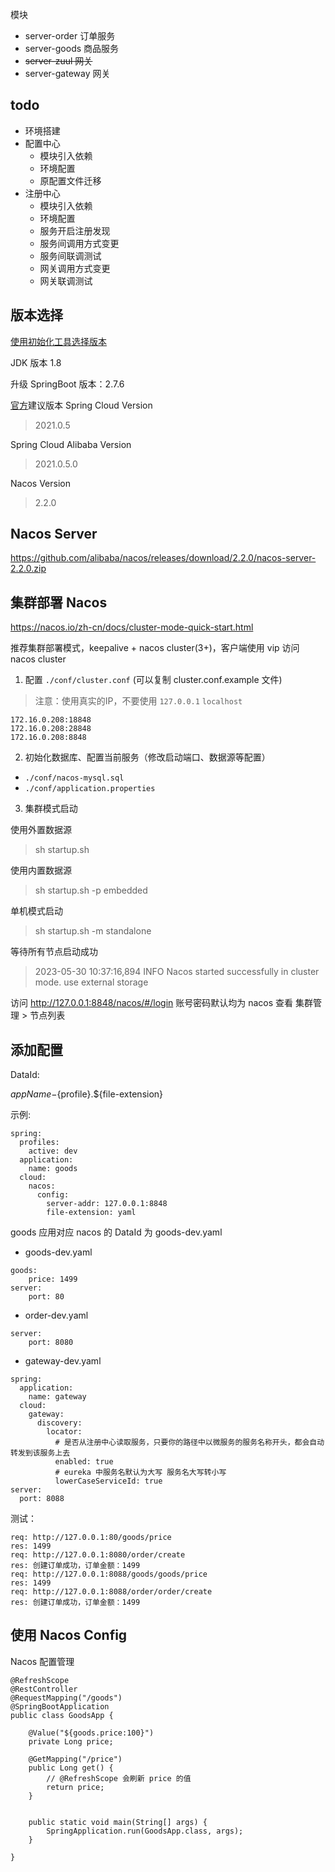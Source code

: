 
模块

- server-order 订单服务
- server-goods 商品服务
- ~~server-zuul 网关~~
- server-gateway 网关


## todo

- 环境搭建
- 配置中心
    - 模块引入依赖
    - 环境配置
    - 原配置文件迁移
- 注册中心
    - 模块引入依赖
    - 环境配置
    - 服务开启注册发现
    - 服务间调用方式变更
    - 服务间联调测试
    - 网关调用方式变更
    - 网关联调测试

## 版本选择

[使用初始化工具选择版本](https://start.aliyun.com/)

JDK 版本 1.8

升级 SpringBoot 版本：2.7.6

[官方](https://github.com/alibaba/spring-cloud-alibaba/wiki/%E7%89%88%E6%9C%AC%E8%AF%B4%E6%98%8E)建议版本
Spring Cloud Version
> 2021.0.5

Spring Cloud Alibaba Version
> 2021.0.5.0

Nacos Version
> 2.2.0

## Nacos Server

https://github.com/alibaba/nacos/releases/download/2.2.0/nacos-server-2.2.0.zip

## 集群部署 Nacos

https://nacos.io/zh-cn/docs/cluster-mode-quick-start.html

推荐集群部署模式，keepalive + nacos cluster(3+)，客户端使用 vip 访问 nacos cluster

1. 配置 `./conf/cluster.conf` (可以复制 cluster.conf.example 文件)

> 注意：使用真实的IP，不要使用 `127.0.0.1` `localhost`
```
172.16.0.208:18848
172.16.0.208:28848
172.16.0.208:8848
```

2. 初始化数据库、配置当前服务（修改启动端口、数据源等配置）
- `./conf/nacos-mysql.sql`
- `./conf/application.properties`

3. 集群模式启动

使用外置数据源
> sh startup.sh

使用内置数据源
> sh startup.sh -p embedded

单机模式启动
> sh startup.sh -m standalone

等待所有节点启动成功
> 2023-05-30 10:37:16,894 INFO Nacos started successfully in cluster mode. use external storage

访问 http://127.0.0.1:8848/nacos/#/login 账号密码默认均为 nacos
查看 集群管理 > 节点列表

## 添加配置

DataId:

${appName}-${profile}.${file-extension}

示例:
```
spring:
  profiles:
    active: dev
  application:
    name: goods
  cloud:
    nacos:
      config:
        server-addr: 127.0.0.1:8848
        file-extension: yaml
```
goods 应用对应 nacos 的 DataId 为 goods-dev.yaml


- goods-dev.yaml
```
goods:
    price: 1499
server:
    port: 80
```

- order-dev.yaml
```
server:
    port: 8080
```

- gateway-dev.yaml
```
spring:
  application:
    name: gateway
  cloud:
    gateway:
      discovery:
        locator:
          # 是否从注册中心读取服务，只要你的路径中以微服务的服务名称开头，都会自动转发到该服务上去
          enabled: true
          # eureka 中服务名默认为大写 服务名大写转小写
          lowerCaseServiceId: true
server:
  port: 8088
```

测试：
```
req: http://127.0.0.1:80/goods/price
res: 1499
req: http://127.0.0.1:8080/order/create
res: 创建订单成功，订单金额：1499
req: http://127.0.0.1:8088/goods/goods/price
res: 1499
req: http://127.0.0.1:8088/order/order/create
res: 创建订单成功，订单金额：1499
```

## 使用 Nacos Config

Nacos 配置管理

```
@RefreshScope
@RestController
@RequestMapping("/goods")
@SpringBootApplication
public class GoodsApp {

    @Value("${goods.price:100}")
    private Long price;

    @GetMapping("/price")
    public Long get() {
        // @RefreshScope 会刷新 price 的值
        return price;
    }


    public static void main(String[] args) {
        SpringApplication.run(GoodsApp.class, args);
    }

}
```


